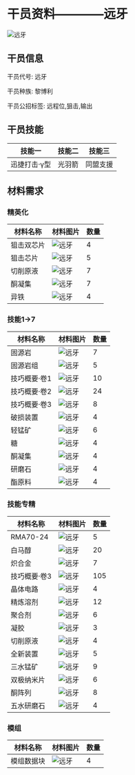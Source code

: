 # 干员资料————远牙

![远牙](./oprImages/远牙.png)

## 干员信息

干员代号: 远牙

干员种族: 黎博利

干员公招标签: 远程位,狙击,输出

## 干员技能

| 技能一       | 技能二   | 技能三 |
| ------------ | -------- | ------ |
| 迅捷打击·γ型 | 光羽箭 | 同盟支援 |

## 材料需求

### 精英化

| 材料名称      | 材料图片 | 数量  |
|---------|---------|-----|
| 狙击双芯片 | ![远牙](./matIcons/狙击双芯片.png)  |   4  |
| 狙击芯片 | ![远牙](./matIcons/狙击芯片.png)  |   5  |
| 切削原液 | ![远牙](./matIcons/切削原液.png)  |   7  |
| 酮凝集 | ![远牙](./matIcons/酮凝集.png)  |   7  |
| 异铁 | ![远牙](./matIcons/异铁.png)  |   4  |

### 技能1→7

| 材料名称      | 材料图片 | 数量  |
|---------|---------|-----|
| 固源岩 | ![远牙](./matIcons/固源岩.png)  |   7  |
| 固源岩组 | ![远牙](./matIcons/固源岩组.png)  |   5  |
| 技巧概要·卷1 | ![远牙](./matIcons/技巧概要·卷1.png)  |   10  |
| 技巧概要·卷2 | ![远牙](./matIcons/技巧概要·卷2.png)  |   24  |
| 技巧概要·卷3 | ![远牙](./matIcons/技巧概要·卷3.png)  |   8  |
| 破损装置 | ![远牙](./matIcons/破损装置.png)  |   4  |
| 轻锰矿 | ![远牙](./matIcons/轻锰矿.png)  |   6  |
| 糖 | ![远牙](./matIcons/糖.png)  |   4  |
| 酮凝集 | ![远牙](./matIcons/酮凝集.png)  |   4  |
| 研磨石 | ![远牙](./matIcons/研磨石.png)  |   4  |
| 酯原料 | ![远牙](./matIcons/酯原料.png)  |   4  |

### 技能专精

| 材料名称      | 材料图片 | 数量  |
|---------|---------|-----|
| RMA70-24 | ![远牙](./matIcons/RMA70-24.png)  |   5  |
| 白马醇 | ![远牙](./matIcons/白马醇.png)  |   20  |
| 炽合金 | ![远牙](./matIcons/炽合金.png)  |   7  |
| 技巧概要·卷3 | ![远牙](./matIcons/技巧概要·卷3.png)  |   105  |
| 晶体电路 | ![远牙](./matIcons/晶体电路.png)  |   4  |
| 精炼溶剂 | ![远牙](./matIcons/精炼溶剂.png)  |   12  |
| 聚合剂 | ![远牙](./matIcons/聚合剂.png)  |   6  |
| 凝胶 | ![远牙](./matIcons/凝胶.png)  |   3  |
| 切削原液 | ![远牙](./matIcons/切削原液.png)  |   4  |
| 全新装置 | ![远牙](./matIcons/全新装置.png)  |   5  |
| 三水锰矿 | ![远牙](./matIcons/三水锰矿.png)  |   9  |
| 双极纳米片 | ![远牙](./matIcons/双极纳米片.png)  |   6  |
| 酮阵列 | ![远牙](./matIcons/酮阵列.png)  |   8  |
| 五水研磨石 | ![远牙](./matIcons/五水研磨石.png)  |   4  |

### 模组

| 材料名称      | 材料图片 | 数量  |
|---------|---------|-----|
| 模组数据块 | ![远牙](./暂无材料图片)  |   4  |
